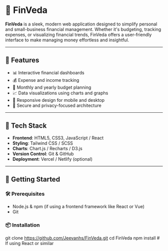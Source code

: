 # 💸 FinVeda

**FinVeda** is a sleek, modern web application designed to simplify personal and small-business financial management. Whether it's budgeting, tracking expenses, or visualizing financial trends, FinVeda offers a user-friendly interface to make managing money effortless and insightful.

---

## 🌟 Features

- 📊 Interactive financial dashboards
- 💰 Expense and income tracking
- 📆 Monthly and yearly budget planning
- 📈 Data visualizations using charts and graphs
- 📱 Responsive design for mobile and desktop
- 🔐 Secure and privacy-focused architecture
---

## 🧩 Tech Stack

- **Frontend**: HTML5, CSS3, JavaScript / React
- **Styling**: Tailwind CSS / SCSS
- **Charts**: Chart.js / Recharts / D3.js
- **Version Control**: Git & GitHub
- **Deployment**: Vercel / Netlify (optional)

---

## 🚀 Getting Started

### 🛠️ Prerequisites

- Node.js & npm (if using a frontend framework like React or Vue)
- Git

### 📦 Installation

git clone https://github.com/Jeevanhs/FinVeda.git
cd FinVeda
npm install    # If using React or similar
